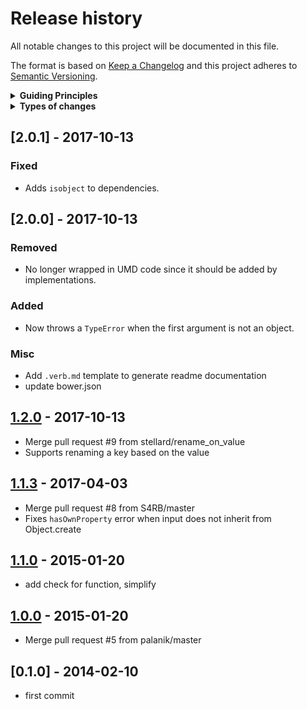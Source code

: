 # Release history

All notable changes to this project will be documented in this file.

The format is based on [Keep a Changelog](http://keepachangelog.com/en/1.0.0/)
and this project adheres to [Semantic Versioning](http://semver.org/spec/v2.0.0.html).

<details>
  <summary><strong>Guiding Principles</strong></summary>

- Changelogs are for humans, not machines.
- There should be an entry for every single version.
- The same types of changes should be grouped.
- Versions and sections should be linkable.
- The latest version comes first.
- The release date of each versions is displayed.
- Mention whether you follow Semantic Versioning.

</details>

<details>
  <summary><strong>Types of changes</strong></summary>

Changelog entries are classified using the following labels _(from [keep-a-changelog](http://keepachangelog.com/)_):

- `Added` for new features.
- `Changed` for changes in existing functionality.
- `Deprecated` for soon-to-be removed features.
- `Removed` for now removed features.
- `Fixed` for any bug fixes.
- `Security` in case of vulnerabilities.

</details>


## [2.0.1] - 2017-10-13

### Fixed

- Adds `isobject` to dependencies.

## [2.0.0] - 2017-10-13

### Removed

- No longer wrapped in UMD code since it should be added by implementations.

### Added

- Now throws a `TypeError` when the first argument is not an object.

### Misc

- Add `.verb.md` template to generate readme documentation
- update bower.json

## [1.2.0] - 2017-10-13

- Merge pull request #9 from stellard/rename_on_value
- Supports renaming a key based on the value

## [1.1.3] - 2017-04-03

- Merge pull request #8 from S4RB/master
- Fixes `hasOwnProperty` error when input does not inherit from Object.create

## [1.1.0] - 2015-01-20

- add check for function, simplify

## [1.0.0] - 2015-01-20

- Merge pull request #5 from palanik/master

## [0.1.0] - 2014-02-10

- first commit

[1.2.0]: https://github.com/jonschlinkert/rename-keys/compare/v1.1.3...v1.2.0
[1.1.3]: https://github.com/jonschlinkert/rename-keys/compare/v1.1.0...v1.1.3
[1.1.0]: https://github.com/jonschlinkert/rename-keys/compare/v1.0.0...v1.1.0
[1.0.0]: https://github.com/jonschlinkert/rename-keys/compare/v0.1.0...v1.0.0
[keep-a-changelog]: https://github.com/olivierlacan/keep-a-changelog

